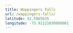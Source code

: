 ```yaml
---
title: Wappingers Falls
url: /wappingers-falls/
latitude: 41.5965635
longitude: -73.91121030000001
---
```

